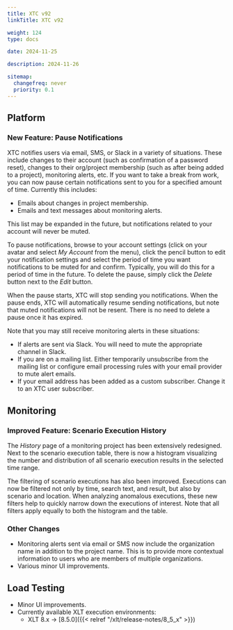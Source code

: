 ```yaml
---
title: XTC v92
linkTitle: XTC v92

weight: 124
type: docs

date: 2024-11-25

description: 2024-11-26

sitemap:
  changefreq: never
  priority: 0.1
---
```


## Platform

### New Feature: Pause Notifications

XTC notifies users via email, SMS, or Slack in a variety of situations. These include changes to their account (such as confirmation of a password reset), changes to their org/project membership (such as after being added to a project), monitoring alerts, etc. If you want to take a break from work, you can now pause certain notifications sent to you for a specified amount of time. Currently this includes:

* Emails about changes in project membership.
* Emails and text messages about monitoring alerts.

This list may be expanded in the future, but notifications related to your account will never be muted.

To pause notifications, browse to your account settings (click on your avatar and select *My Account* from the menu), click the pencil button to edit your notification settings and select the period of time you want notifications to be muted for and confirm. Typically, you will do this for a period of time in the future. To delete the pause, simply click the *Delete* button next to the *Edit* button.

When the pause starts, XTC will stop sending you notifications. When the pause ends, XTC will automatically resume sending notifications, but note that muted notifications will not be resent. There is no need to delete a pause once it has expired.

Note that you may still receive monitoring alerts in these situations:

* If alerts are sent via Slack. You will need to mute the appropriate channel in Slack.
* If you are on a mailing list. Either temporarily unsubscribe from the mailing list or configure email processing rules with your email provider to mute alert emails.
* If your email address has been added as a custom subscriber. Change it to an XTC user subscriber.


## Monitoring

### Improved Feature: Scenario Execution History

The *History* page of a monitoring project has been extensively redesigned. Next to the scenario execution table, there is now a histogram visualizing the number and distribution of all scenario execution results in the selected time range.

The filtering of scenario executions has also been improved. Executions can now be filtered not only by time, search text, and result, but also by scenario and location. When analyzing anomalous executions, these new filters help to quickly narrow down the executions of interest. Note that all filters apply equally to both the histogram and the table.

### Other Changes

* Monitoring alerts sent via email or SMS now include the organization name in addition to the project name. This is to provide more contextual information to users who are members of multiple organizations.
* Various minor UI improvements.


## Load Testing

* Minor UI improvements.
* Currently available XLT execution environments:
    * XLT 8.x → [8.5.0]({{< relref "/xlt/release-notes/8_5_x" >}})

